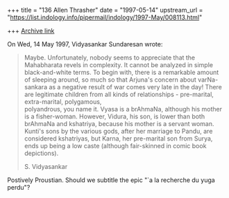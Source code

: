 +++
title = "136 Allen Thrasher"
date = "1997-05-14"
upstream_url = "https://list.indology.info/pipermail/indology/1997-May/008113.html"

+++
[Archive link](https://list.indology.info/pipermail/indology/1997-May/008113.html)

On Wed, 14 May 1997, Vidyasankar Sundaresan wrote:
> 
> Maybe. Unfortunately, nobody seems to appreciate that the Mahabharata
> revels in complexity. It cannot be analyzed in simple black-and-white
> terms. To begin with, there is a remarkable amount of sleeping around, so
> much so that Arjuna's concern about varNa-sankara as a negative result of
> war comes very late in the day! There are legitimate children from all
> kinds of relationships - pre-marital, extra-marital, polygamous,  
> polyandrous, you name it. Vyasa is a brAhmaNa, although his mother 
> is a fisher-woman. However, Vidura, his son, is lower than both brAhmaNa
> and kshatriya, because his mother is a servant woman. Kunti's sons by the
> various gods, after her marriage to Pandu, are considered kshatriyas, but
> Karna, her pre-marital son from Surya, ends up being a low caste (although
> fair-skinned in comic book depictions). 
> 
> S. Vidyasankar
> 


Postively Proustian.  Should we subtitle the epic "`a la recherche du yuga
perdu"?





